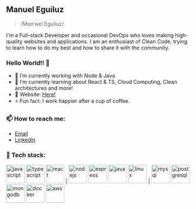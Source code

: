 ## Manuel Eguiluz

> /Mɑnˈwɛl Eguiluz/

I'm a Full-stack Developer and occasional DevOps who loves making high-quality websites and applications. I am an enthusiast of Clean Code, trying to learn how to do my best and how to share it with the community.

### Hello World!! 🤔

- 🔭 I’m currently working with Node & Java
- 🌱 I’m currently learning about React & TS, Cloud Computing, Clean architectures and more!
- 🎯 Website: [Here!](https://meguiluzortiz.github.io/)
- ⚡ Fun fact: I work happier after a cup of coffee.

### 📫 How to reach me:

- [Email](mailto:eguiluz.manuel@gmail.com)
- [Linkedin](https://www.linkedin.com/in/manuel-eguiluz/en)

### 🤖 Tech stack:

<p align="left">
<img src="https://devicons.github.io/devicon/devicon.git/icons/javascript/javascript-original.svg" alt="javascript" width="50" height="50"/>
<img src="https://devicons.github.io/devicon/devicon.git/icons/typescript/typescript-original.svg" alt="typescript" width="50" height="50"/>
<img src="https://devicons.github.io/devicon/devicon.git/icons/react/react-original-wordmark.svg" alt="react" width="50" height="50"/>
  |   <img src="https://devicons.github.io/devicon/devicon.git/icons/nodejs/nodejs-original-wordmark.svg" alt="nodejs" width="50" height="50"/>
<img src="https://devicons.github.io/devicon/devicon.git/icons/express/express-original-wordmark.svg" alt="express" width="50" height="50"/>
<img src="https://devicons.github.io/devicon/devicon.git/icons/java/java-original-wordmark.svg" alt="java" width="50" height="50"/>
<img src="https://devicons.github.io/devicon/devicon.git/icons/linux/linux-original.svg" alt="linux" width="50" height="50"/>
  |  <img src="https://devicons.github.io/devicon/devicon.git/icons/mysql/mysql-original-wordmark.svg" alt="mysql" width="50" height="50"/>
<img src="https://devicons.github.io/devicon/devicon.git/icons/postgresql/postgresql-original-wordmark.svg" alt="postgresql" width="50" height="50"/>
<img src="https://devicons.github.io/devicon/devicon.git/icons/mongodb/mongodb-original-wordmark.svg" alt="mongodb" width="50" height="50"/>
<img src="https://devicons.github.io/devicon/devicon.git/icons/docker/docker-original-wordmark.svg" alt="docker" width="50" height="50"/> 
<img src="https://devicons.github.io/devicon/devicon.git/icons/amazonwebservices/amazonwebservices-original-wordmark.svg" alt="aws" width="50" height="50"/> 
</p>
